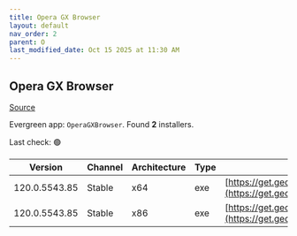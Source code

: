 ```yaml
---
title: Opera GX Browser
layout: default
nav_order: 2
parent: O
last_modified_date: Oct 15 2025 at 11:30 AM
---
```


## Opera GX Browser

[Source](https://www.opera.com/gx)

Evergreen app: `OperaGXBrowser`. Found **2** installers.

Last check: 🟢

| Version       | Channel | Architecture | Type | URI                                                                                                                                                                                            |
| ------------- | ------- | ------------ | ---- | ---------------------------------------------------------------------------------------------------------------------------------------------------------------------------------------------- |
| 120.0.5543.85 | Stable  | x64          | exe  | [https://get.geo.opera.com/pub/opera_gx/120.0.5543.85/win/Opera_GX_120.0.5543.85_Setup_x64.exe](https://get.geo.opera.com/pub/opera_gx/120.0.5543.85/win/Opera_GX_120.0.5543.85_Setup_x64.exe) |
| 120.0.5543.85 | Stable  | x86          | exe  | [https://get.geo.opera.com/pub/opera_gx/120.0.5543.85/win/Opera_GX_120.0.5543.85_Setup.exe](https://get.geo.opera.com/pub/opera_gx/120.0.5543.85/win/Opera_GX_120.0.5543.85_Setup.exe)         |
